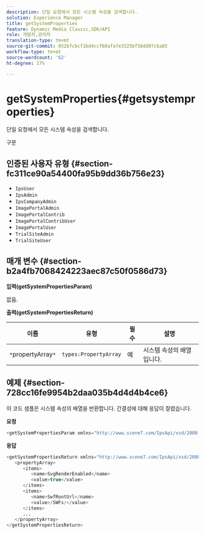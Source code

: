 ```yaml
---
description: 단일 요청에서 모든 시스템 속성을 검색합니다.
solution: Experience Manager
title: getSystemProperties
feature: Dynamic Media Classic,SDK/API
role: 개발자,관리자
translation-type: tm+mt
source-git-commit: 052bfcbcf1bd4ccf60afa7e3325bf58dd07cba85
workflow-type: tm+mt
source-wordcount: '62'
ht-degree: 17%

---
```



# getSystemProperties{#getsystemproperties}

단일 요청에서 모든 시스템 속성을 검색합니다.

구문

## 인증된 사용자 유형 {#section-fc311ce90a54400fa95b9dd36b756e23}

* `IpsUser`
* `IpsAdmin`
* `IpsCompanyAdmin`
* `ImagePortalAdmin`
* `ImagePortalContrib`
* `ImagePortalContribUser`
* `ImagePortalUser`
* `TrialSiteAdmin`
* `TrialSiteUser`

## 매개 변수 {#section-b2a4fb7068424223aec87c50f0586d73}

**입력(getSystemPropertiesParam)**

없음.

**출력(getSystemPropertiesReturn)**

| 이름 | 유형 | 필수 | 설명 |
|---|---|---|---|
| `*`propertyArray`*` | `types:PropertyArray` | 예 | 시스템 속성의 배열입니다. |

## 예제 {#section-728cc16fe9954b2daa035b4d4d4b4ce6}

이 코드 샘플은 시스템 속성의 배열을 반환합니다. 간결성에 대해 응답이 잘렸습니다.

**요청**

```java
<getSystemPropertiesParam xmlns="http://www.scene7.com/IpsApi/xsd/2008-09-10"/>
```

**응답**

```java
<getSystemPropertiesReturn xmlns="http://www.scene7.com/IpsApi/xsd/2008-09-10"> 
   <propertyArray> 
      <items> 
         <name>SvgRenderEnabled</name> 
         <value>true</value> 
      </items> 
      <items> 
         <name>SwfRootUrl</name> 
         <value>/SWFs/</value> 
      </items> 
      ... 
   </propertyArray> 
</getSystemPropertiesReturn>
```

